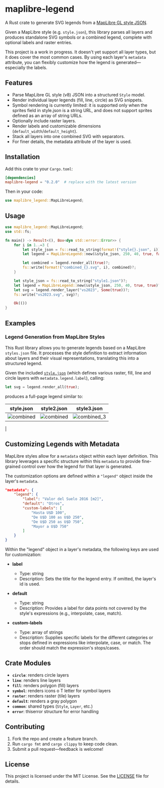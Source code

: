 # maplibre-legend

A Rust crate to generate SVG legends from a [MapLibre GL style JSON][].

Given a MapLibre style (e.g. `style.json`), this library parses all layers and produces standalone SVG symbols or a combined legend, complete with optional labels and raster entries.

This project is a work in progress. It doesn't yet support all layer types, but it does cover the most common cases.
By using each layer's `metadata` attribute, you can flexibly customize how the legend is generated—especially the labels.


## Features

- Parse MapLibre GL style (v8) JSON into a structured `Style` model.
- Render individual layer legends (fill, line, circle) as SVG snippets.
- Symbol rendering is currently limited: it is supported only when the sprites field in style.json is a string URL, and does not support sprites defined as an array of string URLs.
- Optionally include raster layers.
- Render labels and customizable dimensions (`default_width`/`default_height`).
- Stack all layers into one combined SVG with separators.
- For finer details, the metadata attribute of the layer is used.

## Installation

Add this crate to your `Cargo.toml`:

```toml
[dependencies]
maplibre-legend = "0.2.0"  # replace with the latest version
````

Then in your code:

```rust
use maplibre_legend::MapLibreLegend;
```

## Usage

```rust
use maplibre_legend::MapLibreLegend;
use std::fs;

fn main() -> Result<(), Box<dyn std::error::Error>> {
    for i in 1..=3 {
        let style_json = fs::read_to_string(format!("style{}.json", i))?;
        let legend = MapLibreLegend::new(&style_json, 250, 40, true, false)?;

        let combined = legend.render_all(true)?;
        fs::write(format!("combined_{}.svg", i), combined)?;
    }

    let style_json = fs::read_to_string("style1.json")?;
    let legend = MapLibreLegend::new(&style_json, 250, 40, true, true)?;
    let svg = legend.render_layer("vs2023", Some(true))?;
    fs::write("vs2023.svg", svg)?;

    Ok(())
}

```

## Examples

### Legend Generation from MapLibre Styles

This Rust library allows you to generate legends based on a MapLibre `styles.json` file. It processes the style definition to extract information about layers and their visual representations, translating this into a structured legend.


Given the included [`style.json`][] (which defines various raster, fill, line and circle layers with `metadata.legend.label`), calling:

```rust
let svg = legend.render_all(true);
```

produces a full-page legend similar to:


| style.json | style2.json | style3.json |
|---|---|---|
| ![combined](https://github.com/user-attachments/assets/45f11696-c5d8-499a-8ab9-8a66a2cd82b0) | ![combined](https://github.com/user-attachments/assets/d865faf8-277f-48d7-8b19-541d0f984493) | ![combined_3](https://github.com/user-attachments/assets/929a0750-637a-4760-abfd-80952ad5baff)
 |


## Customizing Legends with Metadata

MapLibre styles allow for a `metadata` object within each layer definition. This library leverages a specific structure within this `metadata` to provide fine-grained control over how the legend for that layer is generated.

The customization options are defined within a `"legend"` object inside the layer's `metadata`.

```json
"metadata": {
    "legend": {
        "label": "Valor del Suelo 2016 [m2]",
        "default": "Otros",
        "custom-labels": [
            "Hasta U$D 100",
            "De U$D 100 as U$D 250",
            "De U$D 250 as U$D 750",
            "Mayor a U$D 750"
        ]
    }
}
```

Within the "legend" object in a layer's metadata, the following keys are used for customization:

- **label**
  - Type: string
  - Description: Sets the title for the legend entry. If omitted, the layer's id is used.

- **default**
  - Type: string
  - Description: Provides a label for data points not covered by the style's expressions (e.g., interpolate, case, match).

- **custom-labels**
  - Type: array of strings
  - Description: Supplies specific labels for the different categories or stops defined in expressions like interpolate, case, or match. The order should match the expression's stops/cases.

## Crate Modules

* **`circle`**: renders circle layers
* **`line`**: renders line layers
* **`fill`**: renders polygon (fill) layers
* **`symbol`**: renders icons o T letter for symbol layers
* **`raster`**: renders raster (tile) layers
* **`default`**: renders a gray polygon
* **`common`**: shared types (`Style`, `Layer`, etc.)
* **`error`**: thiserror structure for error handling

## Contributing

1. Fork the repo and create a feature branch.
2. Run `cargo fmt` and `cargo clippy` to keep code clean.
3. Submit a pull request—feedback is welcome!

## License

This project is licensed under the MIT License. See the [LICENSE][] file for details.

[MapLibre GL style JSON]: https://maplibre.org/maplibre-gl-js-docs/style-spec/
[`style.json`]: ./example/style.json
[LICENSE]: ./LICENSE

```
```
